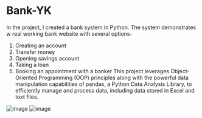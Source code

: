 # Bank-YK
In the project, I created a bank system in Python.
The system demonstrates w real working bank website with several options-
1. Creating an account
2. Transfer money
3. Opening savings account
4. Taking a loan
5. Booking an appointment with a banker
This project leverages Object-Oriented Programming (OOP) principles along with the powerful data manipulation capabilities of pandas, a Python Data Analysis Library, to efficiently manage and process data, including data stored in Excel and text files.

![image](https://github.com/yaelkeidar/Bank-YK/assets/154610976/28cb8e7c-6cde-4269-9d19-9b77cfaf7a97)
![image](https://github.com/yaelkeidar/Bank-YK/assets/154610976/9210a529-4858-4b44-97e2-898f71a3f6d3)
